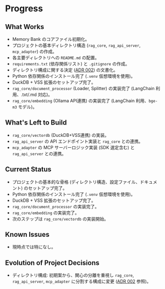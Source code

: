 # Progress

## What Works

-   Memory Bank のコアファイル初期化。
-   プロジェクトの基本ディレクトリ構造 (`rag_core`, `rag_api_server`, `mcp_adapter`) の作成。
-   各主要ディレクトリへの `README.md` の配置。
-   `requirements.txt` (依存関係リスト) と `.gitignore` の作成。
-   ディレクトリ構成に関する決定 ([ADR 002](../../docs/ADR/002_モノレポディレクトリ構成.md)) の文書化。
-   Python 依存関係のインストール完了 (`.venv` 仮想環境を使用)。
-   DuckDB + VSS 拡張のセットアップ完了。
-   `rag_core/document_processor` (Loader, Splitter) の実装完了 (LangChain 利用、.txt/.md 対応)。
-   `rag_core/embedding` (Ollama API連携) の実装完了 (LangChain 利用、`bge-m3` モデル)。

## What's Left to Build

-   `rag_core/vectordb` (DuckDB+VSS連携) の実装。
-   `rag_api_server` の API エンドポイント実装と `rag_core` との連携。
-   `mcp_adapter` の MCP サーバーロジック実装 (SDK 選定含む) と `rag_api_server` との連携。

## Current Status

-   プロジェクトの基本的な骨格 (ディレクトリ構造、設定ファイル、ドキュメント) のセットアップ完了。
-   Python 依存関係のインストール完了 (`.venv` 仮想環境を使用)。
-   DuckDB + VSS 拡張のセットアップ完了。
-   `rag_core/document_processor` の実装完了。
-   `rag_core/embedding` の実装完了。
-   次のステップは `rag_core/vectordb` の実装開始。

## Known Issues

-   現時点では特になし。

## Evolution of Project Decisions

-   ディレクトリ構成: 初期案から、関心の分離を重視し `rag_core`, `rag_api_server`, `mcp_adapter` に分割する構成に変更 ([ADR 002](../../docs/ADR/002_モノレポディレクトリ構成.md) 参照)。
